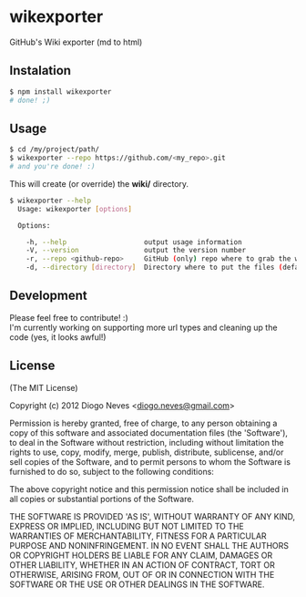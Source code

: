 # wikexporter

GitHub's Wiki exporter (md to html)
  
  
## Instalation

```bash
$ npm install wikexporter
# done! ;)
```
  
## Usage

```bash
$ cd /my/project/path/
$ wikexporter --repo https://github.com/<my_repo>.git
# and you're done! :)
```

This will create (or override) the **wiki/** directory.  
  
```bash
$ wikexporter --help
  Usage: wikexporter [options]

  Options:

    -h, --help                   output usage information
    -V, --version                output the version number
    -r, --repo <github-repo>     GitHub (only) repo where to grab the wiki from (e.g. https://github.com/DiogoNeves/wikexporter.git)
    -d, --directory [directory]  Directory where to put the files (default: wiki/)
```

## Development

Please feel free to contribute! :)  
I'm currently working on supporting more url types and cleaning up the code (yes, it looks awful!)  

## License 

(The MIT License)

Copyright (c) 2012 Diogo Neves &lt;diogo.neves@gmail.com&gt;

Permission is hereby granted, free of charge, to any person obtaining
a copy of this software and associated documentation files (the
'Software'), to deal in the Software without restriction, including
without limitation the rights to use, copy, modify, merge, publish,
distribute, sublicense, and/or sell copies of the Software, and to
permit persons to whom the Software is furnished to do so, subject to
the following conditions:

The above copyright notice and this permission notice shall be
included in all copies or substantial portions of the Software.

THE SOFTWARE IS PROVIDED 'AS IS', WITHOUT WARRANTY OF ANY KIND,
EXPRESS OR IMPLIED, INCLUDING BUT NOT LIMITED TO THE WARRANTIES OF
MERCHANTABILITY, FITNESS FOR A PARTICULAR PURPOSE AND NONINFRINGEMENT.
IN NO EVENT SHALL THE AUTHORS OR COPYRIGHT HOLDERS BE LIABLE FOR ANY
CLAIM, DAMAGES OR OTHER LIABILITY, WHETHER IN AN ACTION OF CONTRACT,
TORT OR OTHERWISE, ARISING FROM, OUT OF OR IN CONNECTION WITH THE
SOFTWARE OR THE USE OR OTHER DEALINGS IN THE SOFTWARE.
